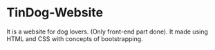 # TinDog-Website
It is a website for dog lovers. (Only front-end part done).
It made using HTML and CSS with concepts of bootstrapping.
